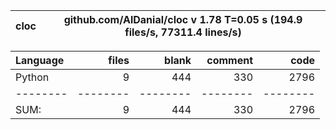 cloc|github.com/AlDanial/cloc v 1.78  T=0.05 s (194.9 files/s, 77311.4 lines/s)
--- | ---

Language|files|blank|comment|code
:-------|-------:|-------:|-------:|-------:
Python|9|444|330|2796
--------|--------|--------|--------|--------
SUM:|9|444|330|2796
